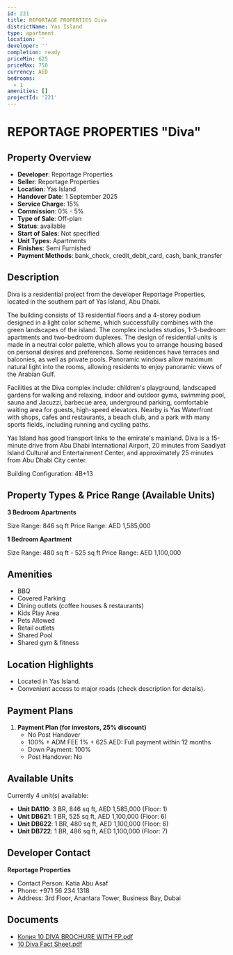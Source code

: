 ```yaml
---
id: 221
title: REPORTAGE PROPERTIES Diva
districtName: Yas Island
type: apartment
location: ''
developer: ''
completion: ready
priceMin: 625
priceMax: 750
currency: AED
bedrooms:
  - 1
amenities: []
projectId: '221'
---
```


# REPORTAGE PROPERTIES "Diva"

## Property Overview
- **Developer**: Reportage Properties
- **Seller**: Reportage Properties
- **Location**: Yas Island
- **Handover Date**: 1 September 2025
- **Service Charge**: 15%
- **Commission**: 0% - 5%
- **Type of Sale**: Off-plan
- **Status**: available
- **Start of Sales**: Not specified
- **Unit Types**: Apartments
- **Finishes**: Semi Furnished
- **Payment Methods**: bank_check, credit_debit_card, cash, bank_transfer

## Description
Diva is a residential project from the developer Reportage Properties, located in the southern part of Yas Island, Abu Dhabi.

The building consists of 13 residential floors and a 4-storey podium designed in a light color scheme, which successfully combines with the green landscapes of the island. The complex includes studios, 1-3-bedroom apartments and two-bedroom duplexes. The design of residential units is made in a neutral color palette, which allows you to arrange housing based on personal desires and preferences. Some residences have terraces and balconies, as well as private pools. Panoramic windows allow maximum natural light into the rooms, allowing residents to enjoy panoramic views of the Arabian Gulf.

Facilities at the Diva complex include: children's playground, landscaped gardens for walking and relaxing, indoor and outdoor gyms, swimming pool, sauna and Jacuzzi, barbecue area, underground parking, comfortable waiting area for guests, high-speed elevators. Nearby is Yas Waterfront with shops, cafes and restaurants, a beach club, and a park with many sports fields, including running and cycling paths.

Yas Island has good transport links to the emirate's mainland. Diva is a 15-minute drive from Abu Dhabi International Airport, 20 minutes from Saadiyat Island Cultural and Entertainment Center, and approximately 25 minutes from Abu Dhabi City center.

Building Configuration: 4B+13

## Property Types & Price Range (Available Units)
**3 Bedroom Apartments**

Size Range: 846 sq ft
Price Range: AED 1,585,000

**1 Bedroom Apartment**

Size Range: 480 sq ft - 525 sq ft
Price Range: AED 1,100,000

## Amenities
- BBQ
- Covered Parking
- Dining outlets  (coffee houses & restaurants)
- Kids Play Area
- Pets Allowed
- Retail outlets
- Shared Pool
- Shared gym & fitness

## Location Highlights
- Located in Yas Island.
- Convenient access to major roads (check description for details).

## Payment Plans
1. **Payment Plan (for investors, 25% discount)**
   - No Post Handover
   - 100% + ADM FEE 1% + 625 AED: Full payment within 12 months
   - Down Payment: 100%
   - Post Handover: No

## Available Units
Currently 4 unit(s) available:
- **Unit DA110**: 3 BR, 846 sq ft, AED 1,585,000 (Floor: 1)
- **Unit DB621**: 1 BR, 525 sq ft, AED 1,100,000 (Floor: 6)
- **Unit DB622**: 1 BR, 480 sq ft, AED 1,100,000 (Floor: 6)
- **Unit DB722**: 1 BR, 486 sq ft, AED 1,100,000 (Floor: 7)

## Developer Contact
**Reportage Properties**
- Contact Person: Katia Abu Asaf
- Phone: +971 56 234 1318
- Address: 3rd Floor, Anantara Tower, Business Bay, Dubai

## Documents
- [Копия 10 DIVA BROCHURE WITH FP.pdf](https://cdn.geniemap.net/2023/06/22/NiHOI5X1DZDnZqMo3lSd8f2IAo6fYvJlXNRYM6oo.pdf)
- [10 Diva Fact Sheet.pdf](https://cdn.geniemap.net/2025/03/25/psk1VBs6QeQDG5DTjTdpykI0lL0M3tjJjqrfdVUu.pdf)
